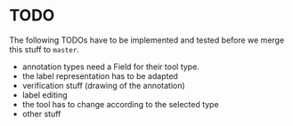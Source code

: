 TODO
====

The following TODOs have to be implemented and tested before we merge
this stuff to ```master```.

* annotation types need a Field for their tool type.
* the label representation has to be adapted
* verification stuff (drawing of the annotation)
* label editing
* the tool has to change according to the selected type
* other stuff
